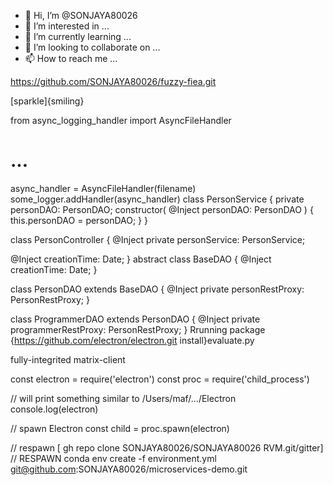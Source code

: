 - 👋 Hi, I’m @SONJAYA80026
- 👀 I’m interested in ...
- 🌱 I’m currently learning ...
- 💞️ I’m looking to collaborate on ...
- 📫 How to reach me ...

https://github.com/SONJAYA80026/fuzzy-fiea.git
<!---
SONJAYA80026/SONJAYA80026 is a ✨ special ✨ repository because its `README.md` (this file) appears on your GitHub profile.
You can click the Preview link to take a look at your changes.
--->[sparkle]{smiling}
from async_logging_handler import AsyncFileHandler

# ...

async_handler = AsyncFileHandler(filename)
some_logger.addHandler(async_handler)
class PersonService {
  private personDAO: PersonDAO;
  constructor( @Inject personDAO: PersonDAO ) {
    this.personDAO = personDAO;
  }
}

class PersonController {
  @Inject
  private personService: PersonService;

  @Inject
  creationTime: Date;
}
abstract class BaseDAO {
  @Inject
  creationTime: Date;
}

class PersonDAO extends BaseDAO {
  @Inject
  private personRestProxy: PersonRestProxy;
}

class ProgrammerDAO extends PersonDAO {
  @Inject
  private programmerRestProxy: PersonRestProxy;
}
Rrunning package {https://github.com/electron/electron.git install}evaluate.py

fully-integrited matrix-client

const electron = require('electron')
const proc = require('child_process')

// will print something similar to /Users/maf/.../Electron
console.log(electron)

// spawn Electron
const child = proc.spawn(electron)

// respawn [ gh repo clone SONJAYA80026/SONJAYA80026 RVM.git/gitter]
// RESPAWN conda env create -f environment.yml  
git@github.com:SONJAYA80026/microservices-demo.git
